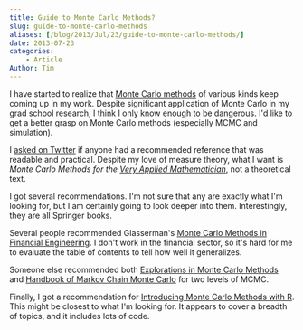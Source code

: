 ```yaml
---
title: Guide to Monte Carlo Methods?
slug: guide-to-monte-carlo-methods
aliases: [/blog/2013/Jul/23/guide-to-monte-carlo-methods/]
date: 2013-07-23
categories:
    - Article
Author: Tim
---
```


I have started to realize that [Monte Carlo methods](http://en.wikipedia.org/wiki/Monte_Carlo_method) of various kinds keep coming up in my work. Despite significant application of Monte Carlo in my grad school research, I think I only know enough to be dangerous. I'd like to get a better grasp on Monte Carlo methods (especially MCMC and simulation).

I [asked on Twitter](https://twitter.com/tdhopper/status/359642533950787585) if anyone had a recommended reference that was readable and practical. Despite my love of measure theory, what I want is _Monte Carlo Methods for the [Very Applied Mathematician](http://www.johndcook.com/veryappliedmath.html)_, not a theoretical text.

I got several recommendations. I'm not sure that any are exactly what I'm looking for, but I am certainly going to look deeper into them. Interestingly, they are all Springer books.

Several people recommended Glasserman's [Monte Carlo Methods in Financial Engineering](http://www.amazon.com/Financial-Engineering-Stochastic-Modelling-Probability/dp/0387004513). I don't work in the financial sector, so it's hard for me to evaluate the table of contents to tell how well it generalizes.

Someone else recommended both [Explorations in Monte Carlo Methods](http://www.amazon.com/dp/038787836X) and [Handbook of Markov Chain Monte Carlo](http://www.amazon.com/Handbook-Chapman-Handbooks-Statistical-Methods/dp/1420079417) for two levels of MCMC.

Finally, I got a recommendation for [Introducing Monte Carlo Methods with R](http://www.amazon.com/Introducing-Monte-Carlo-Methods-ebook/dp/B00440E0JO/ref=sr_1_1?s=books&ie=UTF8&qid=1374616614&sr=1-1&keywords=introducing+monte+carlo+methods+with+R). This might be closest to what I'm looking for. It appears to cover a breadth of topics, and it includes lots of code.
